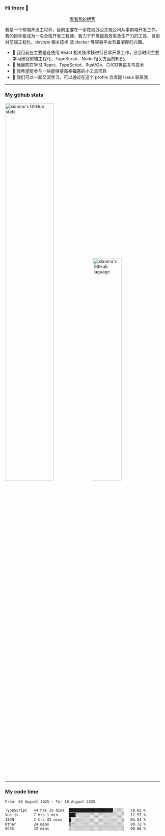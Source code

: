 ### Hi there 👋

<p align="center">
  <a href="https://blog.realjacket.fun">看看我的博客</a>
</p>

我是一个前端开发工程师，目前主要在一家在线办公文档公司从事前端开发工作。我的目标是成为一名全栈开发工程师，致力于开发提高效率及生产力的工具，目前对前端工程化、devops 相关技术 及 docker 等容器平台有着浓厚的兴趣。

- 🔭 我目前在主要是在使用 React 相关技术栈进行日常开发工作，业余时间主要学习研究前端工程化、TypeScript、Node 相关方面的知识。
- 🌱 我目前在学习 React、TypeScript、Rust/Go、CI/CD等语言与技术
- 👯 我希望能参与一些能够提高幸福感的小工具项目
- 💬 我们可以一起交流学习，可以通过在这个 profile 仓库提 issue 联系我

***

### My gtihub stats

<a><img src="https://github-readme-stats-git-masterrstaa-rickstaa.vercel.app/api?username=real-jacket&&show_icons=true" title="xiaomu's GitHub stats" alt="xiaomu's GitHub stats" style="width:56%;"/></a>
<a><img src="https://github-readme-stats-git-masterrstaa-rickstaa.vercel.app/api/top-langs/?username=real-jacket&layout=compact" title="xiaomu's GitHub laguage" alt="xiaomu's GitHub laguage" style="width:43%;"/><a/>

***

### My code time

<!--START_SECTION:waka-->

```txt
From: 03 August 2025 - To: 10 August 2025

TypeScript   44 hrs 30 mins  ████████████████████░░░░░   79.65 %
Vue.js       7 hrs 1 min     ███░░░░░░░░░░░░░░░░░░░░░░   12.57 %
JSON         2 hrs 32 mins   █░░░░░░░░░░░░░░░░░░░░░░░░   04.54 %
Other        24 mins         ▒░░░░░░░░░░░░░░░░░░░░░░░░   00.72 %
SCSS         22 mins         ░░░░░░░░░░░░░░░░░░░░░░░░░   00.66 %
```

<!--END_SECTION:waka-->
